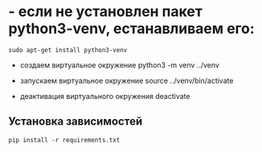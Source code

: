 # - если не установлен пакет python3-venv, естанавливаем его:
    sudo apt-get install python3-venv

- создаем виртуальное окружение
    python3 -m venv ../venv

- запускаем виртуальное окружение
    source ../venv/bin/activate

- деактивация виртуального окружения
    deactivate 
    
## Установка зависимостей
    pip install -r requirements.txt